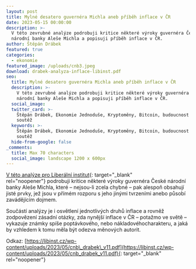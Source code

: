 ```yaml
---
layout: post
title: Mylné desatero guvernéra Michla aneb příběh inflace v ČR
date: 2023-05-15 00:00:00
description: >-
  V této zevrubné analýze podrobuji kritice některé výroky guvernéra České
  národní banky Aleše Michla a popisuji příběh inflace v ČR.
author: Štěpán Drábek
featured: true
categories:
  - ekonomie
featured_image: /uploads/cnb3.jpeg
download: drabek-analyza-inflace-libinst.pdf
seo:
  title: Mylné desatero guvernéra Michla aneb příběh inflace v ČR
  description: >-
    V této zevrubné analýze podrobuji kritice některé výroky guvernéra České
    národní banky Aleše Michla a popisuji příběh inflace v ČR.
  social_image:
  twitter_card: >-
    Štěpán Drábek, Ekonomie Jednoduše, Kryptoměny, Bitcoin, budoucnost peněz,
    soutěž
  keywords: >-
    Štěpán Drábek, Ekonomie Jednoduše, Kryptoměny, Bitcoin, budoucnost peněz,
    soutěž
  hide-from-google: false
_comments:
  title: Max 70 characters
  social_image: landscape 1200 x 600px
---
```

[V této analýze pro Liberální institut](https://libinst.cz/wp-content/uploads/2023/05/cnb_drabek_v11.pdf){: target="_blank" rel="noopener"}&nbsp;podrobuji kritice některé výroky guvernéra České národní banky Aleše Michla, které – nejsou-li zcela chybné – pak alespoň obsahují jisté prvky, jež jsou v přímém rozporu s jeho jinými tvrzeními anebo působí zavádějícím dojmem.

Součástí analýzy je i osvětlení jednotlivých druhů inflace a rovněž zodpovězení zásadní otázky, zda nynější inflace v ČR – potažmo ve světě – vykazuje známky spíše poptávkového, nebo nákladovéhocharakteru, a jaká by vzhledem k tomu měla být odezva měnových autorit.

Odkaz:&nbsp;[https://libinst.cz/wp-content/uploads/2023/05/cnb\_drabek\_v11.pdf](https://libinst.cz/wp-content/uploads/2023/05/cnb_drabek_v11.pdf){: target="_blank" rel="noopener"}